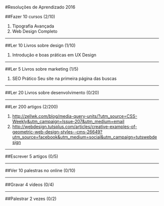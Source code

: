 #Resoluções de Aprendizado 2016

##Fazer 10 cursos (2/10)

1. Tipografia Avançada
2. Web Design Completo

-------------------------------------------


##Ler 10 Livros sobre design (1/10)

1. Introdução e boas práticas em UX Design

-------------------------------------------

##Ler 5 Livros sobre marketing (1/5)

1. SEO Prático Seu site na primeira página das buscas


-------------------------------------------

##Ler 20 Livros sobre desenvolvimento (0/20)

-------------------------------------------

##Ler 200 artigos (2/200)

1. http://zellwk.com/blog/media-query-units/?utm_source=CSS-Weekly&utm_campaign=Issue-207&utm_medium=email
2. http://webdesign.tutsplus.com/articles/creative-examples-of-geometric-web-design-styles--cms-26649?utm_source=facebook&utm_medium=social&utm_campaign=tutswebdesign

-------------------------------------------    

##Escrever 5 artigos (0/5)

-------------------------------------------

##Ver 10 palestras no online (0/10)

-------------------------------------------

##Gravar 4 vídeos (0/4)


-------------------------------------------

##Palestrar 2 vezes (0/2)

